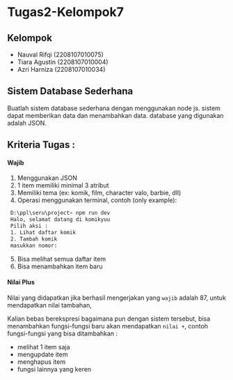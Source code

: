 # Tugas2-Kelompok7

## Kelompok
- Nauval Rifqi (2208107010075)
- Tiara Agustin (2208107010004)
- Azri Harniza (2208107010034)

## Sistem Database Sederhana

Buatlah sistem database sederhana dengan menggunakan node js. sistem dapat memberikan data dan menambahkan data. database yang digunakan adalah JSON.

## Kriteria Tugas : 

#### Wajib
1. Menggunakan JSON
2. 1 item memiliki minimal 3 atribut
3. Memiliki tema (ex: komik, film, character valo, barbie, dll)
4. Operasi menggunakan terminal, 
contoh (only example):

```bash
 D:\ppl\seru\project> npm run dev
 Halo, selamat datang di komikyuu
 Pilih aksi :
 1. Lihat daftar komik
 2. Tambah komik
 masukkan nomor: 
```

5. Bisa melihat semua daftar item
6. Bisa menambahkan item baru


#### Nilai Plus
Nilai yang didapatkan jika berhasil mengerjakan yang `wajib` adalah 87, untuk mendapatkan nilai tambahan, 

Kalian bebas berekspresi bagaimana pun dengan sistem tersebut, bisa menambahkan fungsi-fungsi baru akan mendapatkan `nilai +`, contoh fungsi-fungsi yang bisa ditambahkan :
- melihat 1 item saja
- mengupdate item
- menghapus item
- fungsi lainnya yang keren

